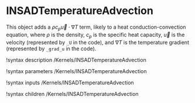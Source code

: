 # INSADTemperatureAdvection

This object adds a $\rho c_p \vec u \cdot \nabla T$ term, likely to a heat
conduction-convection equation, where $\rho$ is the density, $c_p$ is the
specific heat capacity,
$\vec u$ is the velocity (represented by `_U` in the code), and $\nabla T$ is the temperature gradient
(represented by `_grad_u` in the code).

!syntax description /Kernels/INSADTemperatureAdvection

!syntax parameters /Kernels/INSADTemperatureAdvection

!syntax inputs /Kernels/INSADTemperatureAdvection

!syntax children /Kernels/INSADTemperatureAdvection
